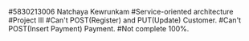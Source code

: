 #5830213006 Natchaya Kewrunkam
#Service-oriented architecture
#Project III
#Can't POST(Register) and PUT(Update) Customer.
#Can't POST(Insert Payment) Payment.
#Not complete 100%.